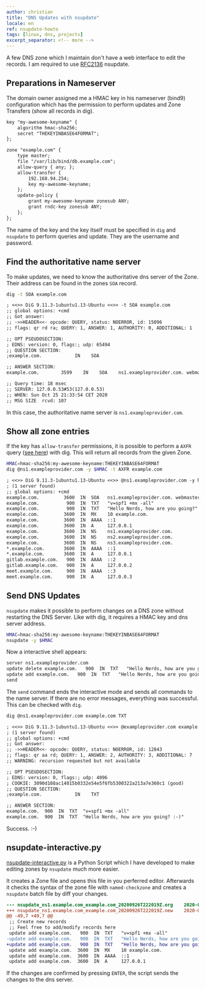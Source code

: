 ```yaml
---
author: christian
title: "DNS Updates with nsupdate"
locale: en
ref: nsupdate-howto
tags: [linux, dns, projects]
excerpt_separator: <!-- more -->
---
```


A few DNS zone which I maintain don't have a web interface to edit
the records. I am required to use [RFC2136][rfc2136] nsupdate.

[rfc2136]: https://tools.ietf.org/html/rfc2136
[axfr]: https://en.wikipedia.org/wiki/DNS_zone_transfer

## Preparations in Nameserver

The domain owner assigned me a HMAC key in his nameserver (bind9)
configuration which has the permission to perform updates and
Zone Transfers (show all records in dig).

<!-- more -->

```txt
key "my-awesome-keyname" {
    algorithm hmac-sha256;
    secret "THEKEYINBASE64FORMAT";
};

zone "example.com" {
    type master;
    file "/var/lib/bind/db.example.com";
    allow-query { any; };
    allow-transfer {
        192.168.94.254;
        key my-awesome-keyname;
    };
    update-policy {
        grant my-awesome-keyname zonesub ANY;
        grant rndc-key zonesub ANY;
    };
};
```

The name of the key and the key itself must be specified in `dig` and
`nsupdate` to perform queries and update. They are the username and
password.

## Find the authoritative name server

To make updates, we need to know the authoritative dns server of the Zone.
Their address can be found in the zones `SOA` record.

```sh
dig -t SOA example.com
```

```txt
; <<>> DiG 9.11.3-1ubuntu1.13-Ubuntu <<>> -t SOA example.com
;; global options: +cmd
;; Got answer:
;; ->>HEADER<<- opcode: QUERY, status: NOERROR, id: 15096
;; flags: qr rd ra; QUERY: 1, ANSWER: 1, AUTHORITY: 0, ADDITIONAL: 1

;; OPT PSEUDOSECTION:
; EDNS: version: 0, flags:; udp: 65494
;; QUESTION SECTION:
;example.com.            IN    SOA

;; ANSWER SECTION:
example.com.        3599    IN    SOA    ns1.exampleprovider.com. webmaster.exampleprovider.com. 2020100405 3600 900 2419200 60

;; Query time: 18 msec
;; SERVER: 127.0.0.53#53(127.0.0.53)
;; WHEN: Sun Oct 25 21:33:54 CET 2020
;; MSG SIZE  rcvd: 107
```

In this case, the authoritative name server is `ns1.exampleprovider.com`.

## Show all zone entries

If the key has `allow-transfer` permissions, it is possible to
perform a `AXFR` query ([see here][axfr]) with dig. This will
return all records from the given Zone.

```sh
HMAC=hmac-sha256:my-awesome-keyname:THEKEYINBASE64FORMAT
dig @ns1.exampleprovider.com -y $HMAC -t AXFR example.com
```

```txt
; <<>> DiG 9.11.3-1ubuntu1.13-Ubuntu <<>> @ns1.exampleprovider.com -y hmac-sha256 -t AXFR example.com
; (1 server found)
;; global options: +cmd
example.com.         3600  IN  SOA   ns1.exampleprovider.com. webmaster.exampleprovider.com. 2020051216 3600 900 2419200 60
example.com.          900  IN  TXT   "v=spf1 +mx -all"
example.com.          900  IN  TXT   "Hello Nerds, how are you going?"
example.com.         3600  IN  MX    10 example.com.
example.com.         3600  IN  AAAA  ::1
example.com.         3600  IN  A     127.0.0.1
example.com.         3600  IN  NS    ns1.exampleprovider.com.
example.com.         3600  IN  NS    ns2.exampleprovider.com.
example.com.         3600  IN  NS    ns3.exampleprovider.com.
*.example.com.       3600  IN  AAAA  ::1
*.example.com.       3600  IN  A     127.0.0.1
gitlab.example.com.   900  IN  AAAA  ::2
gitlab.example.com.   900  IN  A     127.0.0.2
meet.example.com.     900  IN  AAAA  ::3
meet.example.com.     900  IN  A     127.0.0.3
```

## Send DNS Updates

`nsupdate` makes it possible to perform changes on a DNS zone without
restarting the DNS Server. Like with dig, it requires a HMAC key
and dns server address.

```sh
HMAC=hmac-sha256:my-awesome-keyname:THEKEYINBASE64FORMAT
nsupdate -y $HMAC
```

Now a interactive shell appears:

```txt
server ns1.exampleprovider.com
update delete example.com.   900  IN  TXT   "Hello Nerds, how are you going?"
update add example.com.   900  IN  TXT   "Hello Nerds, how are you going? :-)"
send
```

The `send` command ends the interactive mode and sends all commands to the
name server. If there are no error messages, everything was successful.
This can be checked with `dig`.

```sh
dig @ns1.exampleprovider.com example.com TXT
```

```txt
; <<>> DiG 9.11.3-1ubuntu1.13-Ubuntu <<>> @exampleprovider.com example.com TXT
; (1 server found)
;; global options: +cmd
;; Got answer:
;; ->>HEADER<<- opcode: QUERY, status: NOERROR, id: 12843
;; flags: qr aa rd; QUERY: 1, ANSWER: 2, AUTHORITY: 3, ADDITIONAL: 7
;; WARNING: recursion requested but not available

;; OPT PSEUDOSECTION:
; EDNS: version: 0, flags:; udp: 4096
; COOKIE: 3090d108ac14015b0332e54e5f6fb5300322a213a7e360c1 (good)
;; QUESTION SECTION:
;example.com.            IN    TXT

;; ANSWER SECTION:
example.com.  900  IN  TXT  "v=spf1 +mx -all"
example.com.  900  IN  TXT  "Hello Nerds, how are you going? :-)"
```

Success. :-)

## nsupdate-interactive.py

[nsupdate-interactive.py](https://github.com/perryflynn/nsupdate-interactive)
is a Python Script which I have developed to make editing zones by `nsupdate`
much more easier.

It creates a Zone file and opens this file in you perferred editor. Afterwards
it checks the syntax of the zone file with `named-checkzone` and creates a
`nsupdate` batch file by diff your changes.

```diff
--- nsupdate_ns1.example.com_example.com_20200926T222019Z.org    2020-09-26 22:20:19.369097326 +0200
+++ nsupdate_ns1.example.com_example.com_20200926T222019Z.new    2020-09-26 22:20:33.768947883 +0200
@@ -49,7 +49,7 @@
 ;; Create new records
 ;; Feel free to add/modify records here
 update add example.com.   900  IN  TXT   "v=spf1 +mx -all"
-update add example.com.   900  IN  TXT   "Hello Nerds, how are you going?"
+update add example.com.   900  IN  TXT   "Hello Nerds, how are you going? :-)"
 update add example.com.  3600  IN  MX    10 example.com.
 update add example.com.  3600  IN  AAAA  ::1
 update add example.com.  3600  IN  A     127.0.0.1
```

If the changes are confirmed by pressing `ENTER`, the script sends the changes
to the dns server.
